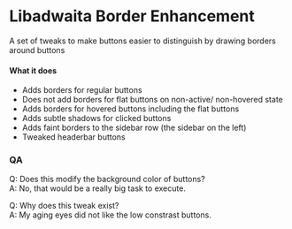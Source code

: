 # Libadwaita Border Enhancement

A set of tweaks to make buttons easier to distinguish by drawing borders around buttons

#### What it does
- Adds borders for regular buttons
- Does not add borders for flat buttons on non-active/ non-hovered state
- Adds borders for hovered buttons including the flat buttons
- Adds subtle shadows for clicked buttons
- Adds faint borders to the sidebar row (the sidebar on the left)
- Tweaked headerbar buttons

### QA

Q: Does this modify the background color of buttons?\
A: No, that would be a really big task to execute.

Q: Why does this tweak exist?\
A: My aging eyes did not like the low constrast buttons.
